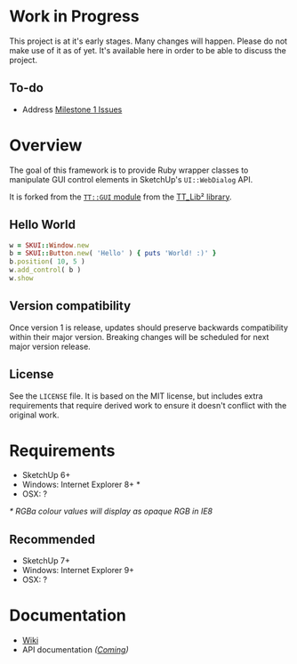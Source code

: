 # Work in Progress

This project is at it's early stages. Many changes will happen. Please do not make use of it as of yet. It's available here in order to be able to discuss the project.

## To-do

* Address [Milestone 1 Issues](https://github.com/thomthom/SKUI/issues?milestone=1&state=open)

# Overview

The goal of this framework is to provide Ruby wrapper classes to manipulate GUI control elements in SketchUp's `UI::WebDialog` API.

It is forked from the [`TT::GUI` module](http://www.thomthom.net/software/sketchup/tt_lib2/doc/TT/GUI.html ) from the [TT_Lib² library](https://bitbucket.org/thomthom/tt-library-2).

## Hello World

```ruby
w = SKUI::Window.new
b = SKUI::Button.new( 'Hello' ) { puts 'World! :)' }
b.position( 10, 5 )
w.add_control( b )
w.show
```

## Version compatibility

Once version 1 is release, updates should preserve backwards compatibility within their major version. Breaking changes will be scheduled for next major version release.

## License

See the `LICENSE` file. It is based on the MIT license, but includes extra requirements that require derived work to ensure it doesn't conflict with the
original work.

# Requirements

* SketchUp 6+
* Windows: Internet Explorer 8+ *
* OSX: ?

_* RGBa colour values will display as opaque RGB in IE8_

## Recommended

* SketchUp 7+
* Windows: Internet Explorer 9+
* OSX: ?

# Documentation

* [Wiki](https://github.com/thomthom/SKUI/wiki)
* API documentation _([Coming](https://github.com/thomthom/SKUI/issues/5))_
